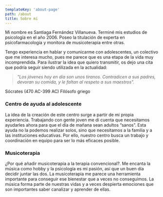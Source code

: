 ```yaml
---
templateKey: 'about-page'
path: /about
title: Sobre mí
---
```

Mi nombre es Santiaga Fernández Villanueva. Terminé mis estudios de psicología en el año 2006. Poseo la titulación de experta en psicofarmacologia y monitora de musicoterapia entre otras.

Tengo experiencia en hablar y comunicarme con adolescentes, un colectivo que me interesa mucho, pues me parece que es una etapa de la vida muy incomprendida. Para ilustrar la idea que quiero transmitir, os dejo una cita que podría seguir siendo utilizada en la actualidad:

> *"Los jóvenes hoy en día son unos tiranos. Contradicen a sus padres, devoran su comida, y le faltan al respeto a sus maestros".*

Sócrates (470 AC-399 AC) Filósofo griego

### Centro de ayuda al adolescente
La idea de la creación de este centro surge a partir de mi propia experiencia. Trabajando con gente joven me di cuenta que necesitamos ayudarles ahora para que el día de mañana sean adultos “sanos”. Esta ayuda no la podemos realizar solos, sino que necesitamos a la familia y a las instituciones educativas. Por ello, nuestro centro busca un trabajo y coordinación en equipo para ser lo más eficaces posible.

### Musicoterapia
¿Por qué añadir musicoterapia a la terapia convencional?. Me encanta la música como hobby y la psicología es mi pasión, así que un buen día decidir juntar las dos. La musicoterapia me parece una herramienta importante para conseguir ese bienestar que a veces no conseguimos. La música forma parte de nuestras vidas y a veces despierta emociones que son importantes saber canalizar y aprender de ellas.
